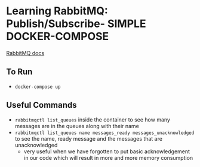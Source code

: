 # Learning RabbitMQ: Publish/Subscribe- SIMPLE DOCKER-COMPOSE

[RabbitMQ docs](https://www.rabbitmq.com/tutorials/tutorial-three-python.html)

## To Run

- `docker-compose up`

## Useful Commands

- `rabbitmqctl list_queues` inside the container to see how many messages are in the queues along with their name
- `rabbitmqctl list_queues name messages_ready messages_unacknowledged` to see the name, ready message and the messages that are unacknowledged
  - very useful when we have forgotten to put basic acknowledgement in our code which will result in more and more memory consumption
